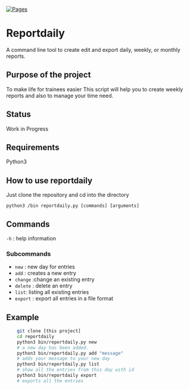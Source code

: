 [![Pages](https://github.com/SchleichsSalaticus/reportdaily/actions/workflows/manpage-build.yml/badge.svg)](https://github.com/SchleichsSalaticus/reportdaily/actions/workflows/manpage-build.yml)

# Reportdaily

A command line tool to create edit and export daily, weekly, or monthly reports.

## Purpose of the project

To make life for trainees easier
This script will help you to create weekly reports and also to manage your time need.

## Status

Work in Progress

## Requirements

Python3

## How to use reportdaily

Just clone the repository and cd into the directory

`python3 /bin reportdaily.py [commands] [arguments]`

## Commands

`-h` : help information

### Subcommands

- `new` : new day for entries
- `add` : creates a new entry
- `change` :change an existing entry
- `delete` : delete an entry
- `list`: listing all existing entries
- `export` : export all entries in a file format

## Example

```bash
    git clone [this project]
    cd reportdaily
    python3 bin/reportdaily.py new
    # a new day has been added.
    python3 bin/reportdaily.py add "message"
    # adds your message to your new day
    python3 bin/reportdaily.py list
    # show all the entries from this day with id
    python3 bin/reportdaily export
    # exports all the entries
```
